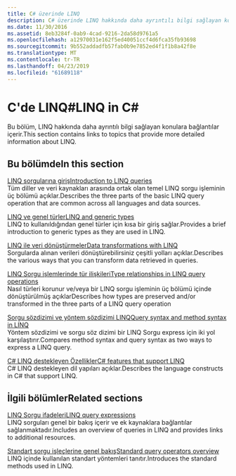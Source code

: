 ```yaml
---
title: C# üzerinde LINQ
description: C# üzerinde LINQ hakkında daha ayrıntılı bilgi sağlayan konulara bağlantılar.
ms.date: 11/30/2016
ms.assetid: 8eb3284f-0ab9-4cad-9216-2da58d9761a5
ms.openlocfilehash: a12970031e162f5ed40051ccf4d6fca35fb93698
ms.sourcegitcommit: 9b552addadfb57fab0b9e7852ed4f1f1b8a42f8e
ms.translationtype: MT
ms.contentlocale: tr-TR
ms.lasthandoff: 04/23/2019
ms.locfileid: "61689118"
---
```

# <a name="linq-in-c"></a><span data-ttu-id="12fd5-103">C'de LINQ\#</span><span class="sxs-lookup"><span data-stu-id="12fd5-103">LINQ in C\#</span></span>

<span data-ttu-id="12fd5-104">Bu bölüm, LINQ hakkında daha ayrıntılı bilgi sağlayan konulara bağlantılar içerir.</span><span class="sxs-lookup"><span data-stu-id="12fd5-104">This section contains links to topics that provide more detailed information about LINQ.</span></span>

## <a name="in-this-section"></a><span data-ttu-id="12fd5-105">Bu bölümde</span><span class="sxs-lookup"><span data-stu-id="12fd5-105">In this section</span></span>

[<span data-ttu-id="12fd5-106">LINQ sorgularına giriş</span><span class="sxs-lookup"><span data-stu-id="12fd5-106">Introduction to LINQ queries</span></span>](../programming-guide/concepts/linq/introduction-to-linq-queries.md)  
<span data-ttu-id="12fd5-107">Tüm diller ve veri kaynakları arasında ortak olan temel LINQ sorgu işleminin üç bölümü açıklar.</span><span class="sxs-lookup"><span data-stu-id="12fd5-107">Describes the three parts of the basic LINQ query operation that are common across all languages and data sources.</span></span>  

[<span data-ttu-id="12fd5-108">LINQ ve genel türler</span><span class="sxs-lookup"><span data-stu-id="12fd5-108">LINQ and generic types</span></span>](../programming-guide/concepts/linq/linq-and-generic-types.md)  
<span data-ttu-id="12fd5-109">LINQ to kullanıldığından genel türler için kısa bir giriş sağlar.</span><span class="sxs-lookup"><span data-stu-id="12fd5-109">Provides a brief introduction to generic types as they are used in LINQ.</span></span>

[<span data-ttu-id="12fd5-110">LINQ ile veri dönüştürmeler</span><span class="sxs-lookup"><span data-stu-id="12fd5-110">Data transformations with LINQ</span></span>](../programming-guide/concepts/linq/data-transformations-with-linq.md)  
<span data-ttu-id="12fd5-111">Sorgularda alınan verileri dönüştürebilirsiniz çeşitli yolları açıklar.</span><span class="sxs-lookup"><span data-stu-id="12fd5-111">Describes the various ways that you can transform data retrieved in queries.</span></span>

[<span data-ttu-id="12fd5-112">LINQ Sorgu işlemlerinde tür ilişkileri</span><span class="sxs-lookup"><span data-stu-id="12fd5-112">Type relationships in LINQ query operations</span></span>](../programming-guide/concepts/linq/type-relationships-in-linq-query-operations.md)  
<span data-ttu-id="12fd5-113">Nasıl türleri korunur ve/veya bir LINQ sorgu işleminin üç bölümü içinde dönüştürülmüş açıklar</span><span class="sxs-lookup"><span data-stu-id="12fd5-113">Describes how types are preserved and/or transformed in the three parts of a LINQ query operation</span></span>

[<span data-ttu-id="12fd5-114">Sorgu sözdizimi ve yöntem sözdizimi LINQ</span><span class="sxs-lookup"><span data-stu-id="12fd5-114">Query syntax and method syntax in LINQ</span></span>](../programming-guide/concepts/linq/query-syntax-and-method-syntax-in-linq.md)  
<span data-ttu-id="12fd5-115">Yöntem sözdizimi ve sorgu söz dizimi bir LINQ Sorgu express için iki yol karşılaştırır.</span><span class="sxs-lookup"><span data-stu-id="12fd5-115">Compares method syntax and query syntax as two ways to express a LINQ query.</span></span>

[<span data-ttu-id="12fd5-116">C# LINQ destekleyen Özellikler</span><span class="sxs-lookup"><span data-stu-id="12fd5-116">C# features that support LINQ</span></span>](../programming-guide/concepts/linq/features-that-support-linq.md)  
<span data-ttu-id="12fd5-117">C# LINQ destekleyen dil yapıları açıklar.</span><span class="sxs-lookup"><span data-stu-id="12fd5-117">Describes the language constructs in C# that support LINQ.</span></span>

## <a name="related-sections"></a><span data-ttu-id="12fd5-118">İlgili bölümler</span><span class="sxs-lookup"><span data-stu-id="12fd5-118">Related sections</span></span>

[<span data-ttu-id="12fd5-119">LINQ Sorgu ifadeleri</span><span class="sxs-lookup"><span data-stu-id="12fd5-119">LINQ query expressions</span></span>](../programming-guide/linq-query-expressions/index.md)  
<span data-ttu-id="12fd5-120">LINQ sorguları genel bir bakış içerir ve ek kaynaklara bağlantılar sağlanmaktadır.</span><span class="sxs-lookup"><span data-stu-id="12fd5-120">Includes an overview of queries in LINQ and provides links to additional resources.</span></span>

[<span data-ttu-id="12fd5-121">Standart sorgu işleçlerine genel bakış</span><span class="sxs-lookup"><span data-stu-id="12fd5-121">Standard query operators overview</span></span>](../programming-guide/concepts/linq/standard-query-operators-overview.md)  
<span data-ttu-id="12fd5-122">LINQ içinde kullanılan standart yöntemleri tanıtır.</span><span class="sxs-lookup"><span data-stu-id="12fd5-122">Introduces the standard methods used in LINQ.</span></span>